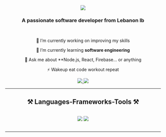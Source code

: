 <!-- the comment below is for the visitor count -->
<!-- <img align="right" src="https://visitor-badge.laobi.icu/badge?page_id=jamalnasser12.jamalnasser12" />  -->

<h1 align="center">
    <img src="https://readme-typing-svg.herokuapp.com/?font=Righteous&size=35&center=true&vCenter=true&width=500&height=70&duration=4000&lines=Hi+There!+👋;+I'm+Jamal+Nasser!;" />
</h1>

<h3 align="center">A passionate software developer from Lebanon lb</h3>

<br/>

<div align="center">
 
 🔭 I’m currently working on improving my skills
 
 🌱 I’m currently learning **software engineering**

💬 Ask me about **Node.js, React, Firebase... or anything 

⚡ Wakeup eat code workout repeat

 </div>
 
<div align="center"> 
  <a href="mailto:jamalnasser320@gmail.com">
    <img src="https://img.shields.io/badge/Gmail-333333?style=for-the-badge&logo=gmail&logoColor=red" />
  </a>
  <a href="https://linkedin.com/in/profilejamalnasser" target="_blank">
    <img src="https://img.shields.io/badge/LinkedIn-0077B5?style=for-the-badge&logo=linkedin&logoColor=white" target="_blank" />
  </a>

</div>

 <hr/>
 
<h2 align="center">⚒️ Languages-Frameworks-Tools ⚒️</h2>
<br/>
<div align="center">
    <img src="https://skillicons.dev/icons?i=react,bootstrap,mui,html,css,vscode,github,figma,tailwind,git,r" />
    <img src="https://skillicons.dev/icons?i=nodejs,python,javascript,typescript,express,firebase,mongodb,c,java,nextjs,mysql,flask" /><br>
</div>

<br/>
<hr/>



<br/><br/>


<br/>
